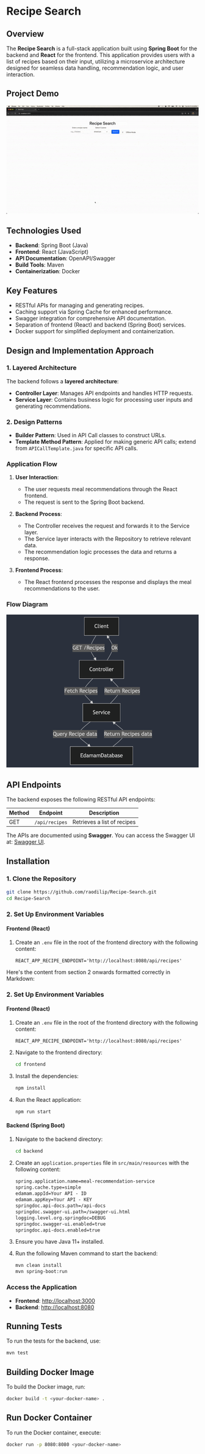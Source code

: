 # Recipe Search

## Overview

The **Recipe Search** is a full-stack application built using **Spring Boot** for the backend and **React** for the frontend. This application provides users with a list of recipes based on their input, utilizing a microservice architecture designed for seamless data handling, recommendation logic, and user interaction.

## Project Demo

![Project Demo](/frontend/Recipe-Search.gif)

## Technologies Used

- **Backend**: Spring Boot (Java)
- **Frontend**: React (JavaScript)
- **API Documentation**: OpenAPI/Swagger
- **Build Tools**: Maven
- **Containerization**: Docker

## Key Features

- RESTful APIs for managing and generating recipes.
- Caching support via Spring Cache for enhanced performance.
- Swagger integration for comprehensive API documentation.
- Separation of frontend (React) and backend (Spring Boot) services.
- Docker support for simplified deployment and containerization.

## Design and Implementation Approach

### 1. **Layered Architecture**

The backend follows a **layered architecture**:
- **Controller Layer**: Manages API endpoints and handles HTTP requests.
- **Service Layer**: Contains business logic for processing user inputs and generating recommendations.

### 2. **Design Patterns**

- **Builder Pattern**: Used in API Call classes to construct URLs.
- **Template Method Pattern**: Applied for making generic API calls; extend from `APICallTemplate.java` for specific API calls.

### Application Flow

1. **User Interaction**:
   - The user requests meal recommendations through the React frontend.
   - The request is sent to the Spring Boot backend.

2. **Backend Process**:
   - The Controller receives the request and forwards it to the Service layer.
   - The Service layer interacts with the Repository to retrieve relevant data.
   - The recommendation logic processes the data and returns a response.

3. **Frontend Process**:
   - The React frontend processes the response and displays the meal recommendations to the user.

### Flow Diagram

![Flow Diagram](backend/images/FlowDiagram.png)

## API Endpoints

The backend exposes the following RESTful API endpoints:

| Method | Endpoint        | Description                       |
|--------|-----------------|-----------------------------------|
| GET    | `/api/recipes`  | Retrieves a list of recipes      |

The APIs are documented using **Swagger**. You can access the Swagger UI at: [Swagger UI](http://localhost:8080/swagger-ui/index.html).

## Installation

### 1. Clone the Repository

```bash
git clone https://github.com/raodilip/Recipe-Search.git
cd Recipe-Search
```
### 2. Set Up Environment Variables

#### Frontend (React)

1. Create an `.env` file in the root of the frontend directory with the following content:

   ```plaintext
   REACT_APP_RECIPE_ENDPOINT='http://localhost:8080/api/recipes'
   ```

 Here's the content from section 2 onwards formatted correctly in Markdown:


### 2. Set Up Environment Variables

#### Frontend (React)

1. Create an `.env` file in the root of the frontend directory with the following content:

   ```plaintext
   REACT_APP_RECIPE_ENDPOINT='http://localhost:8080/api/recipes'
   ```

2. Navigate to the frontend directory:

   ```bash
   cd frontend
   ```

3. Install the dependencies:

   ```bash
   npm install
   ```

4. Run the React application:

   ```bash
   npm run start
   ```

#### Backend (Spring Boot)

1. Navigate to the backend directory:

   ```bash
   cd backend
   ```

2. Create an `application.properties` file in `src/main/resources` with the following content:

   ```plaintext
   spring.application.name=meal-recommendation-service
   spring.cache.type=simple
   edamam.appId=Your API - ID
   edamam.appKey=Your API - KEY
   springdoc.api-docs.path=/api-docs
   springdoc.swagger-ui.path=/swagger-ui.html
   logging.level.org.springdoc=DEBUG
   springdoc.swagger-ui.enabled=true
   springdoc.api-docs.enabled=true
   ```

3. Ensure you have Java 11+ installed.

4. Run the following Maven command to start the backend:

   ```bash
   mvn clean install
   mvn spring-boot:run
   ```

### Access the Application

- **Frontend**: [http://localhost:3000](http://localhost:3000)
- **Backend**: [http://localhost:8080](http://localhost:8080)

## Running Tests

To run the tests for the backend, use:

```bash
mvn test
```

## Building Docker Image

To build the Docker image, run:

```bash
docker build -t <your-docker-name> .
```

## Run Docker Container

To run the Docker container, execute:

```bash
docker run -p 8080:8080 <your-docker-name>
``` 
